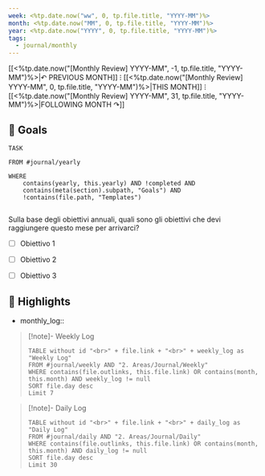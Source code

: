 ```yaml
---
week: <%tp.date.now("ww", 0, tp.file.title, "YYYY-MM")%>
month: <%tp.date.now("MM", 0, tp.file.title, "YYYY-MM")%>
year: <%tp.date.now("YYYY", 0, tp.file.title, "YYYY-MM")%>
tags:
  - journal/monthly
---
```


[[<%tp.date.now("[Monthly Review] YYYY-MM", -1, tp.file.title, "YYYY-MM")%>|↶ PREVIOUS MONTH]] ⁝ [[<%tp.date.now("[Monthly Review] YYYY-MM", 0, tp.file.title, "YYYY-MM")%>|THIS MONTH]] ⁝ [[<%tp.date.now("[Monthly Review] YYYY-MM", 31, tp.file.title, "YYYY-MM")%>|FOLLOWING MONTH ↷]]


## 🎯 Goals

```dataview
TASK

FROM #journal/yearly   

WHERE 
	contains(yearly, this.yearly) AND !completed AND
	contains(meta(section).subpath, "Goals") AND
	!contains(file.path, "Templates")
	

```

Sulla base degli obiettivi annuali, quali sono gli obiettivi che devi raggiungere questo mese per arrivarci?

- [ ] Obiettivo 1
- [ ] Obiettivo 2
- [ ] Obiettivo 3



## 🌟 Highlights 

- monthly_log:: 


>[!note]- Weekly Log
> ```dataview
> TABLE without id "<br>" + file.link + "<br>" + weekly_log as "Weekly Log"
> FROM #journal/weekly AND "2. Areas/Journal/Weekly"
> WHERE contains(file.outlinks, this.file.link) OR contains(month, this.month) AND weekly_log != null
> SORT file.day desc
> Limit 7 
> ```

>[!note]- Daily Log
> ```dataview
> TABLE without id "<br>" + file.link + "<br>" + daily_log as "Daily Log"
> FROM #journal/daily AND "2. Areas/Journal/Daily"
> WHERE contains(file.outlinks, this.file.link) OR contains(month, this.month) AND daily_log != null
> SORT file.day desc
> Limit 30 
> ```



